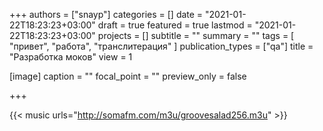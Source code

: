 +++
authors = ["snayp"]
categories = []
date = "2021-01-22T18:23:23+03:00"
draft = true
featured = true
lastmod = "2021-01-22T18:23:23+03:00"
projects = []
subtitle = ""
summary = ""
tags = [ "привет", "работа", "транслитерация" ]
publication_types = ["qa"]
title = "Разработка моков"
view = 1

[image]
  caption = ""
  focal_point = ""
  preview_only = false

+++

{{< music urls="http://somafm.com/m3u/groovesalad256.m3u" >}}


